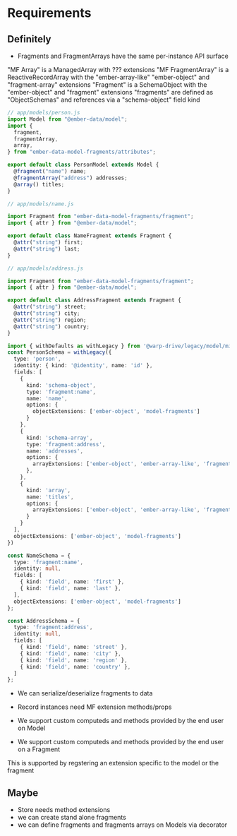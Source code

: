 # Requirements

## Definitely

- Fragments and FragmentArrays have the same per-instance API surface

"MF Array" is a ManagedArray with ??? extensions
"MF FragmentArray" is a ReactiveRecordArray with the "ember-array-like" "ember-object" and "fragment-array" extensions
"Fragment" is a SchemaObject with the "ember-object" and "fragment" extensions
"fragments" are defined as "ObjectSchemas" and references via a "schema-object" field kind

```ts [before]
// app/models/person.js
import Model from "@ember-data/model";
import {
  fragment,
  fragmentArray,
  array,
} from "ember-data-model-fragments/attributes";

export default class PersonModel extends Model {
  @fragment("name") name;
  @fragmentArray("address") addresses;
  @array() titles;
}

// app/models/name.js

import Fragment from "ember-data-model-fragments/fragment";
import { attr } from "@ember-data/model";

export default class NameFragment extends Fragment {
  @attr("string") first;
  @attr("string") last;
}

// app/models/address.js

import Fragment from "ember-data-model-fragments/fragment";
import { attr } from "@ember-data/model";

export default class AddressFragment extends Fragment {
  @attr("string") street;
  @attr("string") city;
  @attr("string") region;
  @attr("string") country;
}
```

```ts [after]
import { withDefaults as withLegacy } from '@warp-drive/legacy/model/migration-support';
const PersonSchema = withLegacy({
  type: 'person',
  identity: { kind: '@identity', name: 'id' },
  fields: [
    {
      kind: 'schema-object',
      type: 'fragment:name',
      name: 'name',
      options: {
        objectExtensions: ['ember-object', 'model-fragments']
      }
    },
    {
      kind: 'schema-array',
      type: 'fragment:address',
      name: 'addresses',
      options: {
        arrayExtensions: ['ember-object', 'ember-array-like', 'fragment-array']
      },
    },
    {
      kind: 'array',
      name: 'titles',
      options: {
        arrayExtensions: ['ember-object', 'ember-array-like', 'fragment-array']
      }
    }
  ],
  objectExtensions: ['ember-object', 'model-fragments']
})

const NameSchema = {
  type: 'fragment:name',
  identity: null,
  fields: [
    { kind: 'field', name: 'first' },
    { kind: 'field', name: 'last' },
  ],
  objectExtensions: ['ember-object', 'model-fragments']
};

const AddressSchema = {
  type: 'fragment:address',
  identity: null,
  fields: [
    { kind: 'field', name: 'street' },
    { kind: 'field', name: 'city' },
    { kind: 'field', name: 'region' },
    { kind: 'field', name: 'country' },
  ]
};

```

- We can serialize/deserialize fragments to data
- Record instances need MF extension methods/props


- We support custom computeds and methods provided by the end user on Model
- We support custom computeds and methods provided by the end user on a Fragment

This is supported by regstering an extension specific to the model or the fragment

## Maybe
- Store needs method extensions
- we can create stand alone fragments
- we can define fragments and fragments arrays on Models via decorator